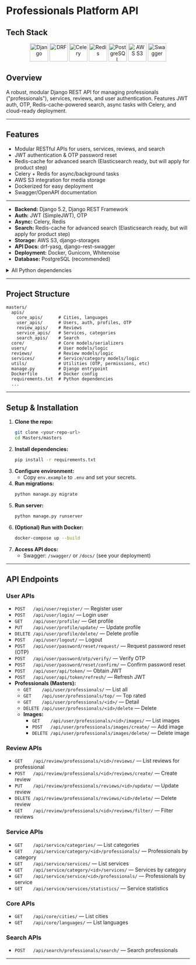 # Professionals Platform API

## Tech Stack

<p align="center">
  <img src="static/django.png" alt="Django" height="50"/>
  <img src="static/drf.png" alt="DRF" height="50"/>
  <img src="static/celery.png" alt="Celery" height="50"/>
  <img src="static/redis.png" alt="Redis" height="50"/>
  <img src="static/postgresql.png" alt="PostgreSQL" height="50"/>
  <img src="static/aws_s3.png" alt="AWS S3" height="50"/>
  <img src="static/swagger.png" alt="Swagger" height="50"/>
</p>

## Overview
A robust, modular Django REST API for managing professionals ("professionals"), services, reviews, and user authentication. Features JWT auth, OTP, Redis-cache-powered search, async tasks with Celery, and cloud-ready deployment.

---


## Features
- Modular RESTful APIs for users, services, reviews, and search
- JWT authentication & OTP password reset
- Redis-cache for advanced search (Elasticsearch ready, but will apply for product step)
- Celery + Redis for async/background tasks
- AWS S3 integration for media storage
- Dockerized for easy deployment
- Swagger/OpenAPI documentation

---



- **Backend:** Django 5.2, Django REST Framework
- **Auth:** JWT (SimpleJWT), OTP
- **Async:** Celery, Redis
- **Search:** Redis-cache for advanced search (Elasticsearch ready, but will apply for product step)
- **Storage:** AWS S3, django-storages
- **API Docs:** drf-yasg, django-rest-swagger
- **Deployment:** Docker, Gunicorn, Whitenoise
- **Database:** PostgreSQL (recommended)

<details>
<summary>All Python dependencies</summary>

```
# requirements.txt (partial)
Django==5.2.1
djangorestframework==3.16.0
djangorestframework_simplejwt==5.5.0
celery==5.5.2
redis==6.1.0
django-elasticsearch-dsl==8.0
elasticsearch==8.18.1
django-storages==1.14.6
boto3==1.34.103
gunicorn==23.0.0
psycopg2-binary==2.9.10
# ... see requirements.txt for full list
```
</details>

---

## Project Structure
```
masters/
  apis/
    core_apis/      # Cities, languages
    user_apis/      # Users, auth, profiles, OTP
    review_apis/    # Reviews
    service_apis/   # Services, categories
    search_apis/    # Search
  core/             # Core models/serializers
  users/            # User models/logic
  reviews/          # Review models/logic
  services/         # Service/category models/logic
  utils/            # Utilities (OTP, permissions, etc)
  manage.py         # Django entrypoint
  Dockerfile        # Docker config
  requirements.txt  # Python dependencies
  ...
```

---

## Setup & Installation
1. **Clone the repo:**
   ```bash
   git clone <your-repo-url>
   cd Masters/masters
   ```
2. **Install dependencies:**
   ```bash
   pip install -r requirements.txt
   ```
3. **Configure environment:**
   - Copy `env.example` to `.env` and set your secrets.
4. **Run migrations:**
   ```bash
   python manage.py migrate
   ```
5. **Run server:**
   ```bash
   python manage.py runserver
   ```
6. **(Optional) Run with Docker:**
   ```bash
   docker-compose up --build
   ```
7. **Access API docs:**
   - Swagger: `/swagger/` or `/docs/` (see your deployment)

---

## API Endpoints

### User APIs
- `POST   /api/user/register/` — Register user
- `POST   /api/user/login/` — Login user
- `GET    /api/user/profile/` — Get profile
- `PUT    /api/user/profile/update/` — Update profile
- `DELETE /api/user/profile/delete/` — Delete profile
- `POST   /api/user/logout/` — Logout
- `POST   /api/user/password/reset/request/` — Request password reset (OTP)
- `POST   /api/user/password/otp/verify/` — Verify OTP
- `POST   /api/user/password/reset/confirm/` — Confirm password reset
- `POST   /api/user/api/token/` — Obtain JWT
- `POST   /api/user/api/token/refresh/` — Refresh JWT
- **Professionals (Masters):**
  - `GET    /api/user/professionals/` — List all
  - `GET    /api/user/professionals/top/` — Top rated
  - `GET    /api/user/professionals/<id>/` — Detail
  - `DELETE /api/user/professionals/<id>/delete` — Delete
  - **Images:**
    - `GET    /api/user/professionals/<id>/images/` — List images
    - `POST   /api/user/professionals/images/create/` — Add image
    - `DELETE /api/user/professionals/images/delete/` — Delete image

### Review APIs
- `GET    /api/review/professionals/<id>/reviews/` — List reviews for professional
- `POST   /api/review/professionals/<id>/reviews/create/` — Create review
- `PUT    /api/review/professionals/reviews/<id>/update/` — Update review
- `DELETE /api/review/professionals/reviews/<id>/delete/` — Delete review
- `GET    /api/review/professionals/<id>/reviews/filter/` — Filter reviews

### Service APIs
- `GET    /api/service/categories/` — List categories
- `GET    /api/service/category/<id>/professionals/` — Professionals by category
- `GET    /api/service/services/` — List services
- `GET    /api/service/category/<id>/services/` — Services by category
- `GET    /api/service/service/<id>/professionals/` — Professionals by service
- `GET    /api/service/services/statistics/` — Service statistics

### Core APIs
- `GET    /api/core/cities/` — List cities
- `GET    /api/core/languages/` — List languages

### Search APIs
- `POST   /api/search/professionals/search/` — Search professionals

---

